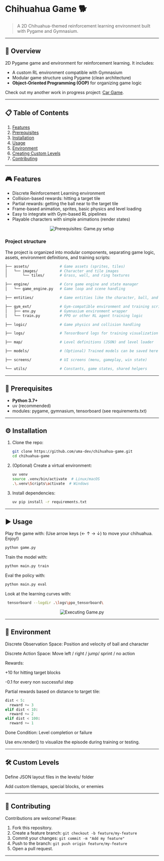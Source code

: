 # Chihuahua Game 🐕

> A 2D Chihuahua-themed reinforcement learning environment built with Pygame and Gymnasium.

---

## 🚀 Overview

2D Pygame game and environment for reinforcement learning. It includes:

* A custom RL environment compatible with Gymnasium
* Modular game structure using Pygame (clean architecture)
* **Object-Oriented Programming (OOP)** for organizing game logic

Check out my another work in progress project: [Car Game](https://github.com/uma-dev/car-game).

---

## 📋 Table of Contents

1. [Features](#-features)
2. [Prerequisites](#-prerequisites)
3. [Installation](#installation)
4. [Usage](#usage)
5. [Environment](#-environment)
6. [Creating Custom Levels](#custom-levels)
7. [Contributing](#-contributing)
---

## 🎮 Features

* Discrete Reinforcement Learning environment
* Collision-based rewards: hitting a target tile
* Partial rewards: getting the ball near to the target tile
* Frame-based animation, sprites, basic physics and level loading
* Easy to integrate with Gym-based RL pipelines
* Playable characters with simple animations (render states)

<p align="center">
  <img alt="Prerequisites: Game.py setup" src="https://user-images.githubusercontent.com/22565959/215545981-3a106e1a-6674-49c9-b493-a059da383bf4.png">
</p>

### Project structure

The project is organized into modular components, separating game logic, assets, environment definitions, and training scripts:

``` bash
├── assets/              # Game assets (sprites, tiles)
│   └── images/          # Character and tile images
│       └── tiles/       # Grass, wall, and ring textures

├── engine/              # Core game engine and state manager
│   └── game_engine.py   # Game loop and scene handling

├── entities/            # Game entities like the character, ball, and target

├── gym_ext/             # Gym-compatible environment and training script
│   ├── env.py           # Gymnasium environment wrapper
│   └── train.py         # PPO or other RL agent training logic

├── logic/               # Game physics and collision handling

├── logs/                # TensorBoard logs for training visualization

├── map/                 # Level definitions (JSON) and level loader

├── models/              # (Optional) Trained models can be saved here

├── screens/             # UI screens (menu, gameplay, win state)

└── utils/               # Constants, game states, shared helpers
```

---

## 🔧 Prerequisites

* **Python 3.7+**
* uv (recommended)
* modules: pygame, gymnasium, tensorboard (see requirements.txt)

---

<a name="installation"></a>
## ⚙️ Installation

1. Clone the repo:

   ```bash
   git clone https://github.com/uma-dev/chihuahua-game.git
   cd chihuahua-game
   ```

2. (Optional) Create a virtual environment:

   ```bash
   uv venv 
   source .venv/bin/activate  # Linux/macOS
   .\.venv\Scripts\activate  # Windows
   ```

3. Install dependencies:

   ```bash
   uv pip install -r requirements.txt
   ```

---

<a name="usage"></a>
## ▶️ Usage

Play the game with: (Use arrow keys (← ↑ → ↓) to move your chihuahua. Enjoy!)

```bash
python game.py
```

Train the model with:

```bash
python main.py train 
```

Eval the policy with:

```bash
python main.py eval
```

Look at the learning curves with:

```bash
 tensorboard --logdir .\logs\ppo_tensorboard\
```

<p align="center">
  <img
    alt="Executing Game.py"
    src="https://github.com/user-attachments/assets/c1a2b0e9-e0c5-4c65-a7fc-e1becbb1da64">
</p>

---

## 🧠 Environment

Discrete Observation Space: Position and velocity of ball and character

Discrete Action Space: Move left / right / jump/ sprint / no action

Rewards:

+10 for hitting target blocks

-0.1 for every non successful step

Partial rewards based on distance to target tile:

``` python
dist < 5:
  reward += 3
elif dist < 10:
  reward += 2
elif dist < 100:
  reward += 1

```

Done Condition: Level completion or failure

Use env.render() to visualize the episode during training or testing.

---

<a name="custom-levels"></a>
## 🛠️ Custom Levels

Define JSON layout files in the levels/ folder

Add custom tilemaps, special blocks, or enemies

---

## 🤝 Contributing

Contributions are welcome! Please:

1. Fork this repository.
2. Create a feature branch: `git checkout -b feature/my-feature`
3. Commit your changes: `git commit -m "Add my feature"`
4. Push to the branch: `git push origin feature/my-feature`
5. Open a pull request.

---
